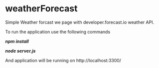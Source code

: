 # weatherForecast

Simple Weather forcast we page with developer.forecast.io weather API.

To run the application use the following commands

**_npm install_**

**_node server.js_**

And application will be running on http://localhost:3300/
